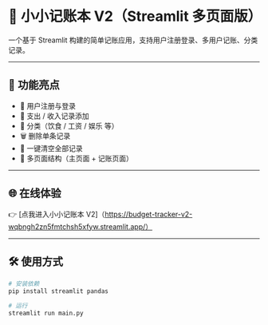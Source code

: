 # 📔 小小记账本 V2（Streamlit 多页面版）

一个基于 Streamlit 构建的简单记账应用，支持用户注册登录、多用户记账、分类记录。

---

## 🚀 功能亮点

- 🔐 用户注册与登录
- 📅 支出 / 收入记录添加
- 📂 分类（饮食 / 工资 / 娱乐 等）
- 🗑️ 删除单条记录
- 🧹 一键清空全部记录
- 📄 多页面结构（主页面 + 记账页面）

---

## 🌐 在线体验

👉 [点我进入小小记账本 V2]（https://budget-tracker-v2-wqbngh2zn5fmtchsh5xfyw.streamlit.app/）

---

## 🛠 使用方式

```bash
# 安装依赖
pip install streamlit pandas

# 运行
streamlit run main.py
